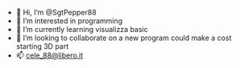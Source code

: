 - 👋 Hi, I’m @SgtPepper88
- 👀 I’m interested in programming
- 🌱 I’m currently learning visualizza basic
- 💞️ I’m looking to collaborate on a new program could make a cost starting 3D part
- 📫 cele_88@libero.it

<!---
SgtPepper88/SgtPepper88 is a ✨ special ✨ repository because its `README.md` (this file) appears on your GitHub profile.
You can click the Preview link to take a look at your changes.
--->
